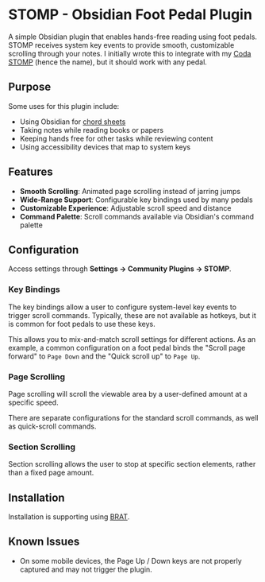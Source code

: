 # STOMP - Obsidian Foot Pedal Plugin

A simple Obsidian plugin that enables hands-free reading using foot pedals. STOMP receives system key events to provide smooth, customizable scrolling through your notes. I initially wrote this to integrate with my [Coda STOMP](https://www.codamusictech.com/) (hence the name), but it should work with any pedal.

## Purpose

Some uses for this plugin include:

- Using Obsidian for [chord sheets](https://github.com/jheddings/obsidian-chopro)
- Taking notes while reading books or papers
- Keeping hands free for other tasks while reviewing content
- Using accessibility devices that map to system keys

## Features

- **Smooth Scrolling**: Animated page scrolling instead of jarring jumps
- **Wide-Range Support**: Configurable key bindings used by many pedals
- **Customizable Experience**: Adjustable scroll speed and distance
- **Command Palette**: Scroll commands available via Obsidian's command palette

## Configuration

Access settings through **Settings → Community Plugins → STOMP**.

### Key Bindings

The key bindings allow a user to configure system-level key events to trigger scroll commands. Typically, these are not available as hotkeys, but it is common for foot pedals to use these keys.

This allows you to mix-and-match scroll settings for different actions. As an example, a common configuration on a foot pedal binds the "Scroll page forward" to `Page Down` and the "Quick scroll up" to `Page Up`.

### Page Scrolling

Page scrolling will scroll the viewable area by a user-defined amount at a specific speed.

There are separate configurations for the standard scroll commands, as well as quick-scroll commands.

### Section Scrolling

Section scrolling allows the user to stop at specific section elements, rather than a fixed page amount.

## Installation

Installation is supporting using [BRAT](https://tfthacker.com/BRAT).

## Known Issues

- On some mobile devices, the Page Up / Down keys are not properly captured and may not trigger the plugin.
